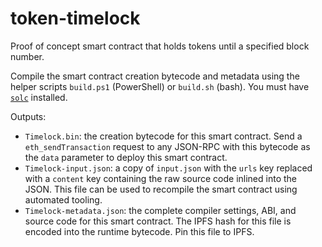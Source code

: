# token-timelock

Proof of concept smart contract that holds tokens until a specified block number.

Compile the smart contract creation bytecode and metadata using the helper scripts `build.ps1` (PowerShell) or `build.sh` (bash). You must have [`solc`](https://github.com/ethereum/solidity) installed.

Outputs:
- `Timelock.bin`: the creation bytecode for this smart contract. Send a `eth_sendTransaction` request to any JSON-RPC with this bytecode as the `data` parameter to deploy this smart contract.
- `Timelock-input.json`: a copy of `input.json` with the `urls` key replaced with a `content` key containing the raw source code inlined into the JSON. This file can be used to recompile the smart contract using automated tooling.
- `Timelock-metadata.json`: the complete compiler settings, ABI, and source code for this smart contract. The IPFS hash for this file is encoded into the runtime bytecode. Pin this file to IPFS.
